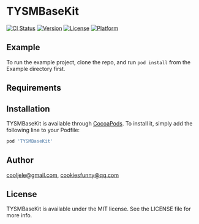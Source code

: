 # TYSMBaseKit

[![CI Status](https://img.shields.io/travis/cooljele@gmail.com/TYSMBaseKit.svg?style=flat)](https://travis-ci.org/cooljele@gmail.com/TYSMBaseKit)
[![Version](https://img.shields.io/cocoapods/v/TYSMBaseKit.svg?style=flat)](https://cocoapods.org/pods/TYSMBaseKit)
[![License](https://img.shields.io/cocoapods/l/TYSMBaseKit.svg?style=flat)](https://cocoapods.org/pods/TYSMBaseKit)
[![Platform](https://img.shields.io/cocoapods/p/TYSMBaseKit.svg?style=flat)](https://cocoapods.org/pods/TYSMBaseKit)

## Example

To run the example project, clone the repo, and run `pod install` from the Example directory first.

## Requirements

## Installation

TYSMBaseKit is available through [CocoaPods](https://cocoapods.org). To install
it, simply add the following line to your Podfile:

```ruby
pod 'TYSMBaseKit'
```

## Author

cooljele@gmail.com, cookiesfunny@qq.com

## License

TYSMBaseKit is available under the MIT license. See the LICENSE file for more info.
